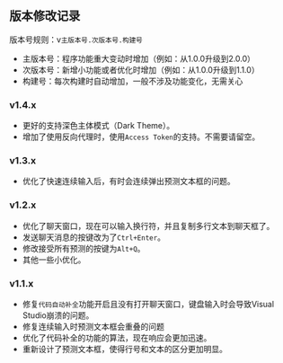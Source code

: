 ## 版本修改记录

版本号规则：v`主版本号.次版本号.构建号`

- 主版本号：程序功能重大变动时增加（例如：从1.0.0升级到2.0.0）
- 次版本号：新增小功能或者优化时增加（例如：从1.0.0升级到1.1.0）
- 构建号：每次构建时自动增加，一般不涉及功能变化，无需关心

### v1.4.x

- 更好的支持深色主体模式（Dark Theme）。
- 增加了使用反向代理时，使用`Access Token`的支持。不需要请留空。


### v1.3.x

- 优化了快速连续输入后，有时会连续弹出预测文本框的问题。

### v1.2.x

- 优化了聊天窗口，现在可以输入换行符，并且复制多行文本到聊天框了。
- 发送聊天消息的按键改为了`Ctrl+Enter`。
- 修改接受所有预测的按键为`Alt+Q`。
- 其他一些小优化。

### v1.1.x

- 修复`代码自动补全`功能开启且没有打开聊天窗口，键盘输入时会导致Visual Studio崩溃的问题。
- 修复连续输入时预测文本框会重叠的问题
- 优化了代码补全的功能的算法，现在响应会更加迅速。
- 重新设计了预测文本框，使得行号和文本的区分更加明显。